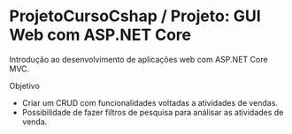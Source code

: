 # ProjetoCursoCshap / Projeto: GUI Web com ASP.NET Core

Introdução ao desenvolvimento de aplicações web com ASP.NET Core MVC.

Objetivo

- Criar um CRUD com funcionalidades voltadas a atividades de vendas.
- Possibilidade de fazer filtros de pesquisa para análisar as atividades de venda.
